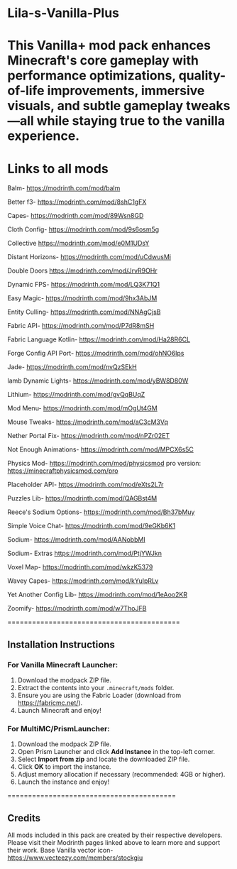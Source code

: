 # Lila-s-Vanilla-Plus
This Vanilla+ mod pack enhances Minecraft's core gameplay with performance optimizations, quality-of-life improvements, immersive visuals, and subtle gameplay tweaks—all while staying true to the vanilla experience.
==============================


Links to all mods
=================
Balm- https://modrinth.com/mod/balm

Better f3- https://modrinth.com/mod/8shC1gFX

Capes- https://modrinth.com/mod/89Wsn8GD

Cloth Config- https://modrinth.com/mod/9s6osm5g

Collective https://modrinth.com/mod/e0M1UDsY

Distant Horizons- https://modrinth.com/mod/uCdwusMi

Double Doors https://modrinth.com/mod/JrvR9OHr

Dynamic FPS- https://modrinth.com/mod/LQ3K71Q1

Easy Magic- https://modrinth.com/mod/9hx3AbJM

Entity Culling- https://modrinth.com/mod/NNAgCjsB

Fabric API- https://modrinth.com/mod/P7dR8mSH

Fabric Language Kotlin- https://modrinth.com/mod/Ha28R6CL

Forge Config API Port- https://modrinth.com/mod/ohNO6lps

Jade- https://modrinth.com/mod/nvQzSEkH

lamb Dynamic Lights- https://modrinth.com/mod/yBW8D80W

Lithium- https://modrinth.com/mod/gvQqBUqZ

Mod Menu- https://modrinth.com/mod/mOgUt4GM

Mouse Tweaks- https://modrinth.com/mod/aC3cM3Vq

Nether Portal Fix- https://modrinth.com/mod/nPZr02ET

Not Enough Animations- https://modrinth.com/mod/MPCX6s5C

Physics Mod- https://modrinth.com/mod/physicsmod
	pro version: https://minecraftphysicsmod.com/pro

Placeholder API- https://modrinth.com/mod/eXts2L7r

Puzzles Lib- https://modrinth.com/mod/QAGBst4M

Reece's Sodium Options- https://modrinth.com/mod/Bh37bMuy

Simple Voice Chat- https://modrinth.com/mod/9eGKb6K1

Sodium- https://modrinth.com/mod/AANobbMI

Sodium- Extras https://modrinth.com/mod/PtjYWJkn


Voxel Map- https://modrinth.com/mod/wkzK5379

Wavey Capes- https://modrinth.com/mod/kYuIpRLv

Yet Another Config Lib- https://modrinth.com/mod/1eAoo2KR

Zoomify- https://modrinth.com/mod/w7ThoJFB

==========================================

## Installation Instructions

### For Vanilla Minecraft Launcher:
1. Download the modpack ZIP file.
2. Extract the contents into your `.minecraft/mods` folder.
3. Ensure you are using the Fabric Loader (download from https://fabricmc.net/).
4. Launch Minecraft and enjoy!

### For MultiMC/PrismLauncher:
1. Download the modpack ZIP file.
2. Open Prism Launcher and click **Add Instance** in the top-left corner.
3. Select **Import from zip** and locate the downloaded ZIP file.
4. Click **OK** to import the instance.
5. Adjust memory allocation if necessary (recommended: 4GB or higher).
6. Launch the instance and enjoy!

=========================================

## Credits
All mods included in this pack are created by their respective developers. Please visit their Modrinth pages linked above to learn more and support their work.
Base Vanilla vector icon- https://www.vecteezy.com/members/stockgiu
